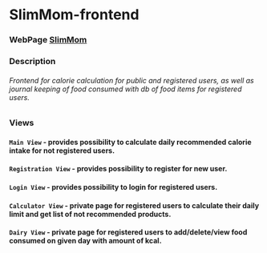 # SlimMom-frontend

### WebPage [SlimMom](https://slim-mom-beckend.herokuapp.com/api-docs)

### Description
###### Frontend for calorie calculation for public and registered users, as well as journal keeping of food consumed with db of food items for registered users.

### Views

#### `Main View` - provides possibility to calculate daily recommended calorie intake for not registered users.

#### `Registration View` - provides possibility to register for new user.

#### `Login View` - provides possibility to login for registered users.

#### `Calculator View` - private page for registered users to calculate their daily limit and get list of not recommended products.

#### `Dairy View` - private page for registered users to add/delete/view food consumed on given day with amount of kcal.


